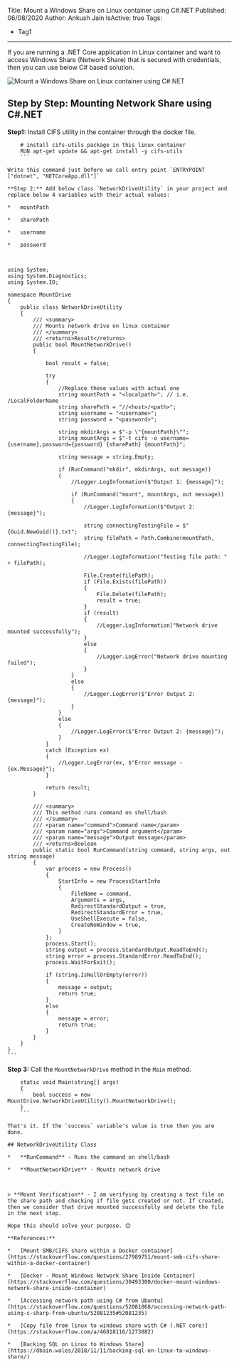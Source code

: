 Title: Mount a Windows Share on Linux container using C#.NET
Published: 06/08/2020
Author: Ankush Jain
IsActive: true
Tags:
  - Tag1
---
If you are running a .NET Core application in Linux container and want to access Windows Share (Network Share) that is secured with credentials, then you can use below C# based solution.

![Mount a Windows Share on Linux container using C#.NET](/img/blogs/mount-a-windows-share-on-linux-container-using-cnet/aspnet-core.png)

## Step by Step: Mounting Network Share using C#.NET

**Step1:** Install CIFS utility in the container through the docker file.

```
    # install cifs-utils package in this linux container 
    RUN apt-get update && apt-get install -y cifs-utils
    ```

Write this command just before we call entry point `ENTRYPOINT ["dotnet", "NETCoreApp.dll"]`

**Step 2:** Add below class `NetworkDriveUtility` in your project and replace below 4 variables with their actual values:

*   mountPath

*   sharePath 

*   username

*   password 



```
    using System;
    using System.Diagnostics;
    using System.IO;

    namespace MountDrive
    {
        public class NetworkDriveUtility
        {
            /// <summary>
            /// Mounts network drive on linux container
            /// </summary>
            /// <returns>Result</returns>
            public bool MountNetworkDrive()
            {

                bool result = false;

                try
                {
                    //Replace these values with actual one
                    string mountPath = "<localpath>"; // i.e. /LocalFolderName
                    string sharePath = "//<host>/<path>";
                    string username = "<username>";
                    string password = "<password>";

                    string mkdirArgs = $"-p \"{mountPath}\"";
                    string mountArgs = $"-t cifs -o username={username},password={password} {sharePath} {mountPath}";

                    string message = string.Empty;

                    if (RunCommand("mkdir", mkdirArgs, out message))
                    {
                        //Logger.LogInformation($"Output 1: {message}");

                        if (RunCommand("mount", mountArgs, out message))
                        {
                            //Logger.LogInformation($"Output 2: {message}");

                            string connectingTestingFile = $"{Guid.NewGuid()}.txt";
                            string filePath = Path.Combine(mountPath, connectingTestingFile);

                            //Logger.LogInformation("Testing file path: " + filePath);

                            File.Create(filePath);
                            if (File.Exists(filePath))
                            {
                                File.Delete(filePath);
                                result = true;
                            }
                            if (result)
                            {
                                //Logger.LogInformation("Network drive mounted successfully");
                            }
                            else
                            {
                                //Logger.LogError("Network drive mounting failed");
                            }
                        }
                        else
                        {
                            //Logger.LogError($"Error Output 2: {message}");
                        }
                    }
                    else
                    {
                        //Logger.LogError($"Error Output 2: {message}");
                    }
                }
                catch (Exception ex)
                {
                    //Logger.LogError(ex, $"Error message - {ex.Message}");
                }

                return result;
            }

            /// <summary>
            /// This method runs command on shell/bash
            /// </summary>
            /// <param name="command">Command name</param>
            /// <param name="args">Command argument</param>
            /// <param name="message">Output message</param>
            /// <returns>Boolean
            public static bool RunCommand(string command, string args, out string message)
            {
                var process = new Process()
                {
                    StartInfo = new ProcessStartInfo
                    {
                        FileName = command,
                        Arguments = args,
                        RedirectStandardOutput = true,
                        RedirectStandardError = true,
                        UseShellExecute = false,
                        CreateNoWindow = true,
                    }
                };
                process.Start();
                string output = process.StandardOutput.ReadToEnd();
                string error = process.StandardError.ReadToEnd();
                process.WaitForExit();

                if (string.IsNullOrEmpty(error))
                {
                    message = output;
                    return true;
                }
                else
                {
                    message = error;
                    return true;
                }
            }
        }
    }
    ```

**Step 3:** Call the `MountNetworkDrive` method in the `Main` method.

```
    static void Main(string[] args)
    {
        bool success = new MountDrive.NetworkDriveUtility().MountNetworkDrive();
    }
    ```

That's it. If the `success` variable's value is true then you are done.

## NetworkDriveUtility Class

*   **RunCommand** - Runs the command on shell/bash

*   **MountNetworkDrive** - Mounts network drive



> **Mount Verification** - I am verifying by creating a text file on the share path and checking if file gets created or not. If created, then we consider that drive mounted successfully and delete the file in the next step.

Hope this should solve your purpose. 😊

**References:**

*   [Mount SMB/CIFS share within a Docker container](https://stackoverflow.com/questions/27989751/mount-smb-cifs-share-within-a-docker-container)

*   [Docker - Mount Windows Network Share Inside Container](https://stackoverflow.com/questions/30493300/docker-mount-windows-network-share-inside-container)

*   [Accessing network path using C# from Ubuntu](https://stackoverflow.com/questions/52081068/accessing-network-path-using-c-sharp-from-ubuntu/52081235#52081235)

*   [Copy file from linux to windows share with C# (.NET core)](https://stackoverflow.com/a/46818116/1273882)

*   [Backing SQL on Linux to Windows Share](https://dbain.wales/2018/11/11/backing-sql-on-linux-to-windows-share/)


                